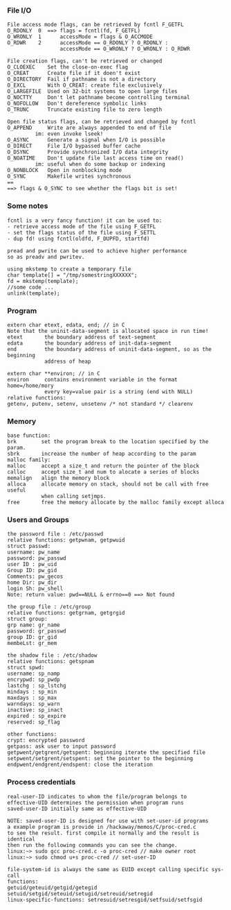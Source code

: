 ### File I/O

    File access mode flags, can be retrieved by fcntl F_GETFL
    O_RDONLY  0  ==> flags = fcntl(fd, F_GETFL)
    O_WRONLY  1      accessMode = flags & O_ACCMODE
    O_RDWR    2      accessMode == O_RDONLY ? O_RDONLY :
                     accessMode == O_WRONLY ? O_WRONLY : O_RDWR

    File creation flags, can't be retrieved or changed
    O_CLOEXEC    Set the close-on-exec flag
    O_CREAT      Create file if it doen't exist
    O_DIRECTORY  Fail if pathname is not a directory
    O_EXCL       With O_CREAT: create file exclusively
    O_LARGEFILE  Used on 32-bit systems to open large files
    O_NOCTTY     Don't let pathname become controlling terminal
    O_NOFOLLOW   Don't dereference symbolic links
    O_TRUNC      Truncate existing file to zero length

    Open file status flags, can be retrieved and changed by fcntl
    O_APPEND     Write are always appended to end of file
    		 im: even invoke lseek!
    O_ASYNC      Generate a signal when I/O is possible
    O_DIRECT     File I/O bypassed buffer cache
    O_DSYNC      Provide synchronized I/O data integrity
    O_NOATIME    Don't update file last access time on read()
    		 im: useful when do some backup or indexing
    O_NONBLOCK   Open in nonblocking mode
    O_SYNC       Makefile writes synchronous
    ==
    ==> flags & O_SYNC to see whether the flags bit is set!
    
### Some notes

    fcntl is a very fancy function! it can be used to:
    - retrieve access mode of the file using F_GETFL
    - set the flags status of the file using F_SETTL
    - dup fd! using fcntl(oldfd, F_DUPFD, startfd)

    pread and pwrite can be used to achieve higher performance
    so as preadv and pwritev.

    using mkstemp to create a temporary file
    char template[] = "/tmp/somestringXXXXXX";
    fd = mkstemp(template);
    //some code ...
    unlink(template); 

### Program

    extern char etext, edata, end; // in C
    Note that the uninit-data-segment is allocated space in run time!
    etext       the boundary address of text-segment
    edata       the boundary address of init-data-segment
    end         the boundary address of uninit-data-segment, so as the beginning
    	        address of heap

    extern char **environ; // in C
    environ     contains environment variable in the format home=/home/mory
                every key=value pair is a string (end with NULL)
    relative functions:
    getenv, putenv, setenv, unsetenv /* not standard */ clearenv
    
    
### Memory

    base function:
    brk        set the program break to the location specified by the param.
    sbrk       increase the number of heap according to the param
    malloc family:
    malloc     accept a size_t and return the pointer of the block
    calloc     accept size_t and num to alocate a series of blocks
    memalign   align the memory block
    alloca     allocate memory on stack, should not be call with free useful
               when calling setjmps.
    free       free the memory allocate by the malloc family except alloca

### Users and Groups

    the password file : /etc/passwd
    relative functions: getpwnam, getpwuid
    struct passwd:
    username: pw_name
    password: pw_passwd
    user ID : pw_uid
    Group ID: pw_gid
    Comments: pw_gecos
    home Dir: pw_dir
    login Sh: pw_shell
    Note: return value: pwd==NULL & errno==0 ==> Not found

    the group file : /etc/group
    relative functions: getgrnam, getgrgid
    struct group:
    grp name: gr_name
    password: gr_passwd
    group ID: gr_gid
    membeLst: gr_mem

    the shadow file : /etc/shadow
    relative functions: getspnam
    struct spwd:
    username: sp_namp
    encrypwd: sp_pwdp
    lastchg : sp_lstchg
    mindays : sp_min
    maxdays : sp_max
    warndays: sp_warn
    inactive: sp_inact
    expired : sp_expire
    reserved: sp_flag

    other functions:
    crypt: encrypted password
    getpass: ask user to input password
    getpwent/getgrent/getspent: beginning iterate the specified file
    setpwent/setgrent/setspent: set the pointer to the beginning
    endpwent/endgrent/endspent: close the iteration
    
### Process credentials

    real-user-ID indicates to whom the file/program belongs to
    effective-UID determines the permission when program runs
    saved-user-ID initially same as effective-UID

    NOTE: saved-user-ID is designed for use with set-user-id programs
    a example program is provide in /hackaway/memos/C/proc-cred.c
    to see the result. first compile it normally and the result is identical
    then run the following commands you can see the change.
    linux:~> sudo gcc proc-cred.c -o proc-cred // make owner root
    linux:~> sudo chmod u+s proc-cred // set-user-ID
    
    file-system-id is always the same as EUID except calling specific sys-call
    functions:
    getuid/geteuid/getgid/getegid
    setuid/setgid/seteuid/setugid/setreuid/setregid
    linux-specific-functions: setresuid/setresgid/setfsuid/setfsgid
    
